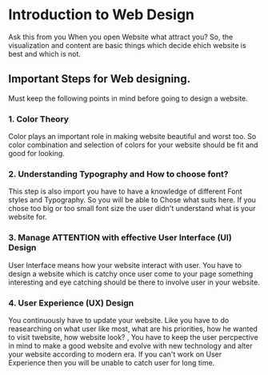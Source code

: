# Introduction to Web Design

Ask this from you When you open Website what attract you? So, the visualization and content are basic things which decide ehich website is best and which is not.  
## Important Steps for Web designing.
Must keep the following points in mind before going to design a website.

### 1. Color Theory  
Color plays an important role in making website beautiful and worst too. So color combination and selection of colors for your website should be fit and good for looking.  


### 2. Understanding Typography and How to choose font?  
This step is also import you have to have a knowledge of different Font styles and Typography. So you will be able to Chose what suits here. If you chose too big or too small font size the user didn't understand what is your website for.  


### 3. Manage ATTENTION with effective User Interface (UI) Design  
User Interface means how your website interact with user. You have to design a website which is catchy once user come to your page something interesting and eye catching should be there to involve user in your website.  


### 4. User Experience (UX) Design
You continuously have to update your website. Like you have to do reasearching on what user like most, what are his priorities, how he wanted to visit twebsite, how website look? , You have to keep the user percpective in mind to make a good website and evolve with new technology and alter your website according to modern era.
If you can't work on User Experience then you will be unable to catch user for long time.
